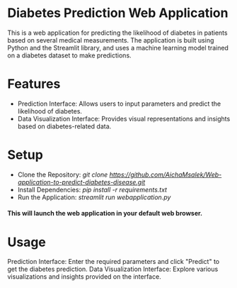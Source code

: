 # Diabetes Prediction Web Application
This is a web application for predicting the likelihood of diabetes in patients based on several medical measurements. The application is built using Python and the Streamlit library, and uses a machine learning model trained on a diabetes dataset to make predictions.

# Features
- Prediction Interface: Allows users to input parameters and predict the likelihood of diabetes.
- Data Visualization Interface: Provides visual representations and insights based on diabetes-related data.

# Setup
- Clone the Repository: *git clone https://github.com/AichaMsalek/Web-application-to-predict-diabetes-disease.git*
- Install Dependencies: *pip install -r requirements.txt*
- Run the Application: *streamlit run webapplication.py*
#### This will launch the web application in your default web browser.

# Usage
Prediction Interface: Enter the required parameters and click "Predict" to get the diabetes prediction.
Data Visualization Interface: Explore various visualizations and insights provided on the interface.






